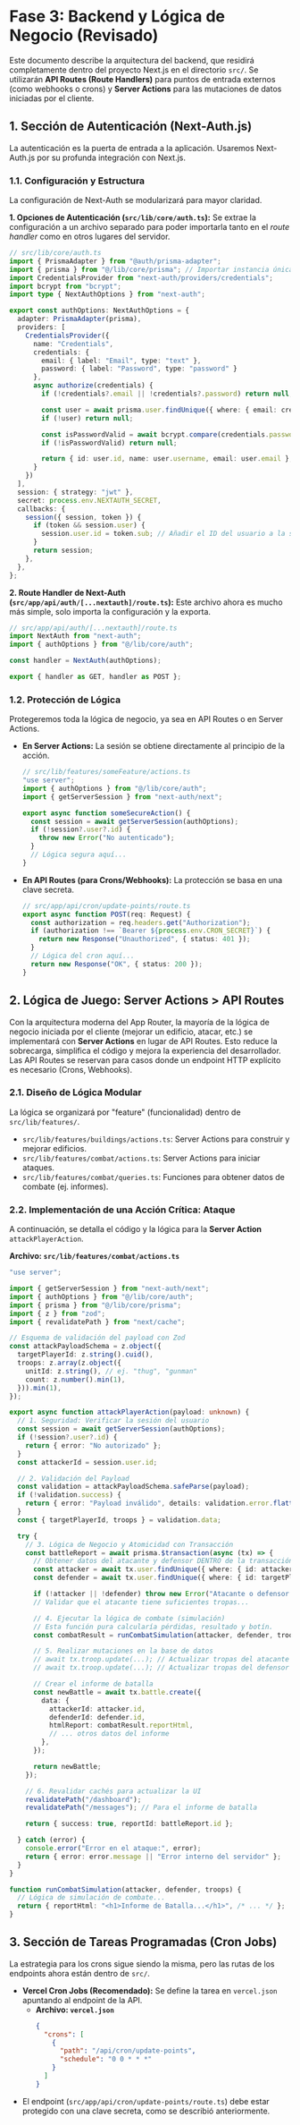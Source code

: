# Fase 3: Backend y Lógica de Negocio (Revisado)

Este documento describe la arquitectura del backend, que residirá completamente dentro del proyecto Next.js en el directorio `src/`. Se utilizarán **API Routes (Route Handlers)** para puntos de entrada externos (como webhooks o crons) y **Server Actions** para las mutaciones de datos iniciadas por el cliente.

## 1. Sección de Autenticación (Next-Auth.js)

La autenticación es la puerta de entrada a la aplicación. Usaremos Next-Auth.js por su profunda integración con Next.js.

### 1.1. Configuración y Estructura

La configuración de Next-Auth se modularizará para mayor claridad.

**1. Opciones de Autenticación (`src/lib/core/auth.ts`):**
Se extrae la configuración a un archivo separado para poder importarla tanto en el *route handler* como en otros lugares del servidor.

```typescript
// src/lib/core/auth.ts
import { PrismaAdapter } from "@auth/prisma-adapter";
import { prisma } from "@/lib/core/prisma"; // Importar instancia única de Prisma
import CredentialsProvider from "next-auth/providers/credentials";
import bcrypt from "bcrypt";
import type { NextAuthOptions } from "next-auth";

export const authOptions: NextAuthOptions = {
  adapter: PrismaAdapter(prisma),
  providers: [
    CredentialsProvider({
      name: "Credentials",
      credentials: {
        email: { label: "Email", type: "text" },
        password: { label: "Password", type: "password" }
      },
      async authorize(credentials) {
        if (!credentials?.email || !credentials?.password) return null;

        const user = await prisma.user.findUnique({ where: { email: credentials.email } });
        if (!user) return null;

        const isPasswordValid = await bcrypt.compare(credentials.password, user.password);
        if (!isPasswordValid) return null;

        return { id: user.id, name: user.username, email: user.email };
      }
    })
  ],
  session: { strategy: "jwt" },
  secret: process.env.NEXTAUTH_SECRET,
  callbacks: {
    session({ session, token }) {
      if (token && session.user) {
        session.user.id = token.sub; // Añadir el ID del usuario a la sesión
      }
      return session;
    },
  },
};
```

**2. Route Handler de Next-Auth (`src/app/api/auth/[...nextauth]/route.ts`):**
Este archivo ahora es mucho más simple, solo importa la configuración y la exporta.

```typescript
// src/app/api/auth/[...nextauth]/route.ts
import NextAuth from "next-auth";
import { authOptions } from "@/lib/core/auth";

const handler = NextAuth(authOptions);

export { handler as GET, handler as POST };
```

### 1.2. Protección de Lógica

Protegeremos toda la lógica de negocio, ya sea en API Routes o en Server Actions.

-   **En Server Actions:** La sesión se obtiene directamente al principio de la acción.

    ```typescript
    // src/lib/features/someFeature/actions.ts
    "use server";
    import { authOptions } from "@/lib/core/auth";
    import { getServerSession } from "next-auth/next";

    export async function someSecureAction() {
      const session = await getServerSession(authOptions);
      if (!session?.user?.id) {
        throw new Error("No autenticado");
      }
      // Lógica segura aquí...
    }
    ```
-   **En API Routes (para Crons/Webhooks):** La protección se basa en una clave secreta.

    ```typescript
    // src/app/api/cron/update-points/route.ts
    export async function POST(req: Request) {
      const authorization = req.headers.get("Authorization");
      if (authorization !== `Bearer ${process.env.CRON_SECRET}`) {
        return new Response("Unauthorized", { status: 401 });
      }
      // Lógica del cron aquí...
      return new Response("OK", { status: 200 });
    }
    ```

## 2. Lógica de Juego: Server Actions > API Routes

Con la arquitectura moderna del App Router, la mayoría de la lógica de negocio iniciada por el cliente (mejorar un edificio, atacar, etc.) se implementará con **Server Actions** en lugar de API Routes. Esto reduce la sobrecarga, simplifica el código y mejora la experiencia del desarrollador. Las API Routes se reservan para casos donde un endpoint HTTP explícito es necesario (Crons, Webhooks).

### 2.1. Diseño de Lógica Modular

La lógica se organizará por "feature" (funcionalidad) dentro de `src/lib/features/`.

-   `src/lib/features/buildings/actions.ts`: Server Actions para construir y mejorar edificios.
-   `src/lib/features/combat/actions.ts`: Server Actions para iniciar ataques.
-   `src/lib/features/combat/queries.ts`: Funciones para obtener datos de combate (ej. informes).

### 2.2. Implementación de una Acción Crítica: Ataque

A continuación, se detalla el código y la lógica para la **Server Action** `attackPlayerAction`.

**Archivo: `src/lib/features/combat/actions.ts`**

```typescript
"use server";

import { getServerSession } from "next-auth/next";
import { authOptions } from "@/lib/core/auth";
import { prisma } from "@/lib/core/prisma";
import { z } from "zod";
import { revalidatePath } from "next/cache";

// Esquema de validación del payload con Zod
const attackPayloadSchema = z.object({
  targetPlayerId: z.string().cuid(),
  troops: z.array(z.object({
    unitId: z.string(), // ej. "thug", "gunman"
    count: z.number().min(1),
  })).min(1),
});

export async function attackPlayerAction(payload: unknown) {
  // 1. Seguridad: Verificar la sesión del usuario
  const session = await getServerSession(authOptions);
  if (!session?.user?.id) {
    return { error: "No autorizado" };
  }
  const attackerId = session.user.id;

  // 2. Validación del Payload
  const validation = attackPayloadSchema.safeParse(payload);
  if (!validation.success) {
    return { error: "Payload inválido", details: validation.error.flatten() };
  }
  const { targetPlayerId, troops } = validation.data;

  try {
    // 3. Lógica de Negocio y Atomicidad con Transacción
    const battleReport = await prisma.$transaction(async (tx) => {
      // Obtener datos del atacante y defensor DENTRO de la transacción
      const attacker = await tx.user.findUnique({ where: { id: attackerId }, include: { /* tropas, research, etc. */ } });
      const defender = await tx.user.findUnique({ where: { id: targetPlayerId }, include: { /* tropas, research, etc. */ } });

      if (!attacker || !defender) throw new Error("Atacante o defensor no encontrado");
      // Validar que el atacante tiene suficientes tropas...

      // 4. Ejecutar la lógica de combate (simulación)
      // Esta función pura calcularía pérdidas, resultado y botín.
      const combatResult = runCombatSimulation(attacker, defender, troops);

      // 5. Realizar mutaciones en la base de datos
      // await tx.troop.update(...); // Actualizar tropas del atacante
      // await tx.troop.update(...); // Actualizar tropas del defensor

      // Crear el informe de batalla
      const newBattle = await tx.battle.create({
        data: {
          attackerId: attacker.id,
          defenderId: defender.id,
          htmlReport: combatResult.reportHtml,
          // ... otros datos del informe
        },
      });

      return newBattle;
    });

    // 6. Revalidar cachés para actualizar la UI
    revalidatePath("/dashboard");
    revalidatePath("/messages"); // Para el informe de batalla

    return { success: true, reportId: battleReport.id };

  } catch (error) {
    console.error("Error en el ataque:", error);
    return { error: error.message || "Error interno del servidor" };
  }
}

function runCombatSimulation(attacker, defender, troops) {
  // Lógica de simulación de combate...
  return { reportHtml: "<h1>Informe de Batalla...</h1>", /* ... */ };
}
```

## 3. Sección de Tareas Programadas (Cron Jobs)

La estrategia para los crons sigue siendo la misma, pero las rutas de los endpoints ahora están dentro de `src/`.

-   **Vercel Cron Jobs (Recomendado):** Se define la tarea en `vercel.json` apuntando al endpoint de la API.
    -   **Archivo: `vercel.json`**
        ```json
        {
          "crons": [
            {
              "path": "/api/cron/update-points",
              "schedule": "0 0 * * *"
            }
          ]
        }
        ```
-   El endpoint (`src/app/api/cron/update-points/route.ts`) debe estar protegido con una clave secreta, como se describió anteriormente.
